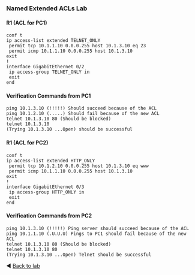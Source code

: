 ### Named Extended ACLs Lab
#### R1 (ACL for PC1)
```
conf t
ip access-list extended TELNET_ONLY
 permit tcp 10.1.1.10 0.0.0.255 host 10.1.3.10 eq 23
 permit icmp 10.1.1.10 0.0.0.255 host 10.1.3.10
exit
!
interface GigabitEthernet 0/2
 ip access-group TELNET_ONLY in
 exit
end
```
#### Verification Commands from PC1
```
ping 10.1.3.10 (!!!!!) Should succeed because of the ACL
ping 10.1.2.10 (.....) Should fail because of the new ACL
telnet 10.1.3.10 80 (Should be blocked)
telnet 10.1.3.10
(Trying 10.1.3.10 ...Open) should be successful
```
#### R1 (ACL for PC2)
```
conf t
ip access-list extended HTTP_ONLY
 permit tcp 10.1.2.10 0.0.0.255 host 10.1.3.10 eq www
 permit icmp 10.1.1.10 0.0.0.255 host 10.1.3.10
exit
!
interface GigabitEthernet 0/3
 ip access-group HTTP_ONLY in
 exit
end
```
#### Verification Commands from PC2
```
ping 10.1.3.10 (!!!!!) Ping server should succeed because of the ACL
ping 10.1.1.10 (.U.U.U) Pings to PC1 should fail because of the new ACL
telnet 10.1.3.10 80 (Should be blocked)
telnet 10.1.3.10 80
(Trying 10.1.3.10 ...Open) Telnet should be successful
```
◀️ [Back to lab](https://github.com/tech-zero/ccnp-encor/blob/main/labs/ACLs/lab1/README.md)
